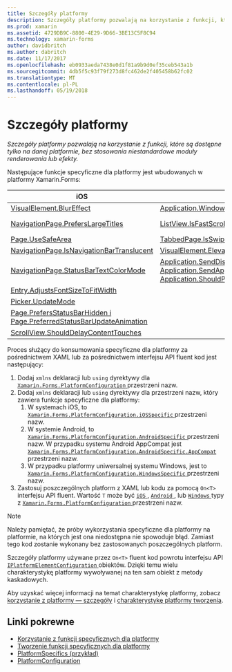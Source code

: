 ```yaml
---
title: Szczegóły platformy
description: Szczegóły platformy pozwalają na korzystanie z funkcji, które są dostępne tylko na danej platformie, bez stosowania niestandardowe moduły renderowania lub efekty.
ms.prod: xamarin
ms.assetid: 4729DB9C-8800-4E29-9D66-3BE13C5F8C94
ms.technology: xamarin-forms
author: davidbritch
ms.author: dabritch
ms.date: 11/17/2017
ms.openlocfilehash: eb0933aeda7438e0d1f81a9b9d0ef35ceb543a1b
ms.sourcegitcommit: 4db5f5c93f79f273d8fc462de2f405458b62fc02
ms.translationtype: MT
ms.contentlocale: pl-PL
ms.lasthandoff: 05/19/2018
---
```

# <a name="platform-specifics"></a>Szczegóły platformy

_Szczegóły platformy pozwalają na korzystanie z funkcji, które są dostępne tylko na danej platformie, bez stosowania niestandardowe moduły renderowania lub efekty._

Następujące funkcje specyficzne dla platformy jest wbudowanych w platformy Xamarin.Forms:

|iOS|Android|Windows|
|--- |--- |--- |
|[VisualElement.BlurEffect](~/xamarin-forms/platform/platform-specifics/consuming/ios.md#blur)|[Application.WindowSoftInputModeAdjust](~/xamarin-forms/platform/platform-specifics/consuming/android.md#soft_input_mode)|[Page.ToolbarPlacement](~/xamarin-forms/platform/platform-specifics/consuming/windows.md#toolbar_placement)|
|[NavigationPage.PrefersLargeTitles](~/xamarin-forms/platform/platform-specifics/consuming/ios.md#large_title)|[ListView.IsFastScrollEnabled](~/xamarin-forms/platform/platform-specifics/consuming/android.md#fastscroll)|[MasterDetailPage.CollapsedPaneWidth i MasterDetailPage.CollapseStyle](~/xamarin-forms/platform/platform-specifics/consuming/windows.md#collapsable_navigation_bar)|
|[Page.UseSafeArea](~/xamarin-forms/platform/platform-specifics/consuming/ios.md#safe_area_layout)|[TabbedPage.IsSwipePagingEnabled](~/xamarin-forms/platform/platform-specifics/consuming/android.md#enable_swipe_paging)|
|[NavigationPage.IsNavigationBarTranslucent](~/xamarin-forms/platform/platform-specifics/consuming/ios.md#translucent_navigation_bar)|[VisualElement.Elevation](~/xamarin-forms/platform/platform-specifics/consuming/android.md#elevation)|
|[NavigationPage.StatusBarTextColorMode](~/xamarin-forms/platform/platform-specifics/consuming/ios.md#status_bar_color_mode)|[Application.SendDisappearingEventOnPause, Application.SendAppearingEventOnResume i Application.ShouldPreserveKeyboardOnResume](~/xamarin-forms/platform/platform-specifics/consuming/android.md#disable_lifecycle_events)|
|[Entry.AdjustsFontSizeToFitWidth](~/xamarin-forms/platform/platform-specifics/consuming/ios.md#adjust_font_size)|
|[Picker.UpdateMode](~/xamarin-forms/platform/platform-specifics/consuming/ios.md#picker_update_mode)|
|[Page.PrefersStatusBarHidden i Page.PreferredStatusBarUpdateAnimation](~/xamarin-forms/platform/platform-specifics/consuming/ios.md#set_status_bar_visibility)|
|[ScrollView.ShouldDelayContentTouches](~/xamarin-forms/platform/platform-specifics/consuming/ios.md#delay_content_touches)|

Proces służący do konsumowania specyficzne dla platformy za pośrednictwem XAML lub za pośrednictwem interfejsu API fluent kod jest następujący:

1. Dodaj `xmlns` deklaracji lub `using` dyrektywy dla [ `Xamarin.Forms.PlatformConfiguration` ](https://developer.xamarin.com/api/namespace/Xamarin.Forms.PlatformConfiguration/) przestrzeni nazw.
1. Dodaj `xmlns` deklaracji lub `using` dyrektywy dla przestrzeni nazw, który zawiera funkcje specyficzne dla platformy:
    1. W systemach iOS, to [ `Xamarin.Forms.PlatformConfiguration.iOSSpecific` ](https://developer.xamarin.com/api/namespace/Xamarin.Forms.PlatformConfiguration.iOSSpecific/) przestrzeni nazw.
    1. W systemie Android, to [ `Xamarin.Forms.PlatformConfiguration.AndroidSpecific` ](https://developer.xamarin.com/api/namespace/Xamarin.Forms.PlatformConfiguration.AndroidSpecific/) przestrzeni nazw. W przypadku systemu Android AppCompat jest [ `Xamarin.Forms.PlatformConfiguration.AndroidSpecific.AppCompat` ](https://developer.xamarin.com/api/namespace/Xamarin.Forms.PlatformConfiguration.AndroidSpecific.AppCompat/) przestrzeni nazw.
    1. W przypadku platformy uniwersalnej systemu Windows, jest to [ `Xamarin.Forms.PlatformConfiguration.WindowsSpecific` ](https://developer.xamarin.com/api/namespace/Xamarin.Forms.PlatformConfiguration.WindowsSpecific/) przestrzeni nazw.
1. Zastosuj poszczególnych platform z XAML lub kodu za pomocą `On<T>` interfejsu API fluent. Wartość `T` może być [ `iOS` ](https://developer.xamarin.com/api/type/Xamarin.Forms.PlatformConfiguration.iOS/), [ `Android` ](https://developer.xamarin.com/api/type/Xamarin.Forms.PlatformConfiguration.Android/), lub [ `Windows` ](https://developer.xamarin.com/api/type/Xamarin.Forms.PlatformConfiguration.Windows/) typy z [ `Xamarin.Forms.PlatformConfiguration` ](https://developer.xamarin.com/api/namespace/Xamarin.Forms.PlatformConfiguration/) przestrzeni nazw.

> [!NOTE]
> Należy pamiętać, że próby wykorzystania specyficzne dla platformy na platformie, na których jest ona niedostępna nie spowoduje błąd. Zamiast tego kod zostanie wykonany bez zastosowanych poszczególnych platform.

Szczegóły platformy używane przez `On<T>` fluent kod powrotu interfejsu API [ `IPlatformElementConfiguration` ](https://developer.xamarin.com/api/type/Xamarin.Forms.IPlatformElementConfiguration%3CTPlatform,TElement%3E/) obiektów. Dzięki temu wielu charakterystykę platformy wywoływanej na ten sam obiekt z metody kaskadowych.

Aby uzyskać więcej informacji na temat charakterystykę platformy, zobacz [korzystanie z platformy — szczegóły](~/xamarin-forms/platform/platform-specifics/consuming/index.md) i [charakterystykę platformy tworzenia](~/xamarin-forms/platform/platform-specifics/creating.md).


## <a name="related-links"></a>Linki pokrewne

- [Korzystanie z funkcji specyficznych dla platformy](~/xamarin-forms/platform/platform-specifics/consuming/index.md)
- [Tworzenie funkcji specyficznych dla platformy](~/xamarin-forms/platform/platform-specifics/creating.md)
- [PlatformSpecifics (przykład)](https://developer.xamarin.com/samples/xamarin-forms/userinterface/platformspecifics/)
- [PlatformConfiguration](https://developer.xamarin.com/api/namespace/Xamarin.Forms.PlatformConfiguration/)
